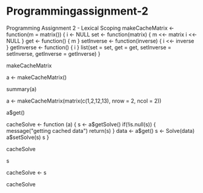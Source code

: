 Programmingassignment-2
=======================

Programming Assignment 2 - Lexical Scoping
makeCacheMatrix <- function(m = matrix()) {
   i <- NULL
   set <- function(matrix) {
     m <<- matrix
     i <<- NULL
     }
   get <- function() {
     m
     }
   setInverse <- function(inverse) {
     i <<- inverse
     }
   getInverse <- function() {
     i
     }
   list(set = set, get = get, 
               setInverse = setInverse, getInverse = getInverse)
   }

makeCacheMatrix


a <- makeCacheMatrix()


summary(a)



a <- makeCacheMatrix(matrix(c(1,2,12,13), nrow = 2, ncol = 2))


a$get()


cacheSolve <- function (a)
{
  s <- a$getSolve()
  if(!is.null(s))
  {
    message("getting cached data")
    return(s)
  }
  data <- a$get()
  s <- Solve(data)
  a$setSolve(s)
  s
}

cacheSolve

s

cacheSolve <- s

cacheSolve



